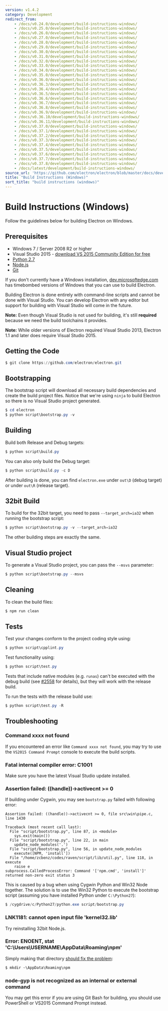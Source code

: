 ```yaml
---
version: v1.4.2
category: Development
redirect_from:
    - /docs/v0.24.0/development/build-instructions-windows/
    - /docs/v0.25.0/development/build-instructions-windows/
    - /docs/v0.26.0/development/build-instructions-windows/
    - /docs/v0.27.0/development/build-instructions-windows/
    - /docs/v0.28.0/development/build-instructions-windows/
    - /docs/v0.29.0/development/build-instructions-windows/
    - /docs/v0.30.0/development/build-instructions-windows/
    - /docs/v0.31.0/development/build-instructions-windows/
    - /docs/v0.32.0/development/build-instructions-windows/
    - /docs/v0.33.0/development/build-instructions-windows/
    - /docs/v0.34.0/development/build-instructions-windows/
    - /docs/v0.35.0/development/build-instructions-windows/
    - /docs/v0.36.0/development/build-instructions-windows/
    - /docs/v0.36.3/development/build-instructions-windows/
    - /docs/v0.36.4/development/build-instructions-windows/
    - /docs/v0.36.5/development/build-instructions-windows/
    - /docs/v0.36.6/development/build-instructions-windows/
    - /docs/v0.36.7/development/build-instructions-windows/
    - /docs/v0.36.8/development/build-instructions-windows/
    - /docs/v0.36.9/development/build-instructions-windows/
    - /docs/v0.36.10/development/build-instructions-windows/
    - /docs/v0.36.11/development/build-instructions-windows/
    - /docs/v0.37.0/development/build-instructions-windows/
    - /docs/v0.37.1/development/build-instructions-windows/
    - /docs/v0.37.2/development/build-instructions-windows/
    - /docs/v0.37.3/development/build-instructions-windows/
    - /docs/v0.37.4/development/build-instructions-windows/
    - /docs/v0.37.5/development/build-instructions-windows/
    - /docs/v0.37.6/development/build-instructions-windows/
    - /docs/v0.37.7/development/build-instructions-windows/
    - /docs/v0.37.8/development/build-instructions-windows/
    - /docs/latest/development/build-instructions-windows/
source_url: 'https://github.com/electron/electron/blob/master/docs/development/build-instructions-windows.md'
title: "Build Instructions (Windows)"
sort_title: "build instructions (windows)"
---
```


# Build Instructions (Windows)

Follow the guidelines below for building Electron on Windows.

## Prerequisites

* Windows 7 / Server 2008 R2 or higher
* Visual Studio 2015 - [download VS 2015 Community Edition for
  free](https://www.visualstudio.com/en-us/products/visual-studio-community-vs.aspx)
* [Python 2.7](http://www.python.org/download/releases/2.7/)
* [Node.js](http://nodejs.org/download/)
* [Git](http://git-scm.com)

If you don't currently have a Windows installation,
[dev.microsoftedge.com](https://developer.microsoft.com/en-us/microsoft-edge/tools/vms/)
has timebombed versions of Windows that you can use to build Electron.

Building Electron is done entirely with command-line scripts and cannot be done
with Visual Studio. You can develop Electron with any editor but support for
building with Visual Studio will come in the future.

**Note:** Even though Visual Studio is not used for building, it's still
**required** because we need the build toolchains it provides.

**Note:** While older versions of Electron required Visual Studio 2013, Electron 1.1 and later does require Visual Studio 2015.

## Getting the Code

```powershell
$ git clone https://github.com/electron/electron.git
```

## Bootstrapping

The bootstrap script will download all necessary build dependencies and create
the build project files. Notice that we're using `ninja` to build Electron so
there is no Visual Studio project generated.

```powershell
$ cd electron
$ python script\bootstrap.py -v
```

## Building

Build both Release and Debug targets:

```powershell
$ python script\build.py
```

You can also only build the Debug target:

```powershell
$ python script\build.py -c D
```

After building is done, you can find `electron.exe` under `out\D` (debug
target) or under `out\R` (release target).

## 32bit Build

To build for the 32bit target, you need to pass `--target_arch=ia32` when
running the bootstrap script:

```powershell
$ python script\bootstrap.py -v --target_arch=ia32
```

The other building steps are exactly the same.

## Visual Studio project

To generate a Visual Studio project, you can pass the `--msvs` parameter:

```powershell
$ python script\bootstrap.py --msvs
```

## Cleaning

To clean the build files:

```powershell
$ npm run clean
```

## Tests

Test your changes conform to the project coding style using:

```powershell
$ python script\cpplint.py
```

Test functionality using:

```powershell
$ python script\test.py
```

Tests that include native modules (e.g. `runas`) can't be executed with the
debug build (see [#2558](https://github.com/electron/electron/issues/2558) for
details), but they will work with the release build.

To run the tests with the release build use:

```powershell
$ python script\test.py -R
```

## Troubleshooting

### Command xxxx not found

If you encountered an error like `Command xxxx not found`, you may try to use
the `VS2015 Command Prompt` console to execute the build scripts.

### Fatal internal compiler error: C1001

Make sure you have the latest Visual Studio update installed.

### Assertion failed: ((handle))->activecnt >= 0

If building under Cygwin, you may see `bootstrap.py` failed with following
error:

```
Assertion failed: ((handle))->activecnt >= 0, file src\win\pipe.c, line 1430

Traceback (most recent call last):
  File "script/bootstrap.py", line 87, in <module>
    sys.exit(main())
  File "script/bootstrap.py", line 22, in main
    update_node_modules('.')
  File "script/bootstrap.py", line 56, in update_node_modules
    execute([NPM, 'install'])
  File "/home/zcbenz/codes/raven/script/lib/util.py", line 118, in execute
    raise e
subprocess.CalledProcessError: Command '['npm.cmd', 'install']' returned non-zero exit status 3
```

This is caused by a bug when using Cygwin Python and Win32 Node together. The
solution is to use the Win32 Python to execute the bootstrap script (assuming
you have installed Python under `C:\Python27`):

```powershell
$ /cygdrive/c/Python27/python.exe script/bootstrap.py
```

### LNK1181: cannot open input file 'kernel32.lib'

Try reinstalling 32bit Node.js.

### Error: ENOENT, stat 'C:\Users\USERNAME\AppData\Roaming\npm'

Simply making that directory [should fix the problem](http://stackoverflow.com/a/25095327/102704):

```powershell
$ mkdir ~\AppData\Roaming\npm
```

### node-gyp is not recognized as an internal or external command

You may get this error if you are using Git Bash for building, you should use
PowerShell or VS2015 Command Prompt instead.
